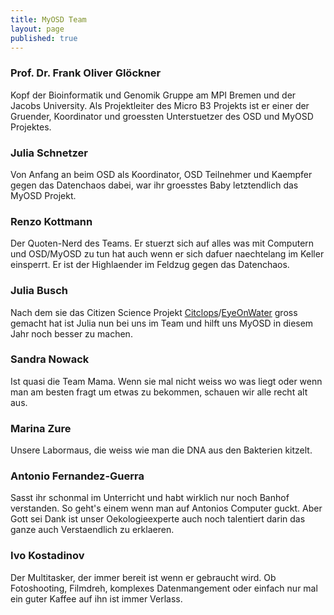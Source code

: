 ```yaml
---
title: MyOSD Team
layout: page
published: true
---
```






### Prof. Dr. Frank Oliver Glöckner
Kopf der Bioinformatik und Genomik Gruppe am MPI Bremen und der Jacobs University. Als Projektleiter des Micro B3 Projekts ist er einer der Gruender, Koordinator und groessten Unterstuetzer des OSD und MyOSD Projektes. 

### Julia Schnetzer
Von Anfang an beim OSD als Koordinator, OSD Teilnehmer und Kaempfer gegen das Datenchaos dabei, war ihr groesstes Baby letztendlich das MyOSD Projekt. 

### Renzo Kottmann
Der Quoten-Nerd des Teams. Er stuerzt sich auf alles was mit Computern und OSD/MyOSD zu tun hat auch wenn er sich dafuer naechtelang im Keller einsperrt. Er ist der Highlaender im Feldzug gegen das Datenchaos.  

### Julia Busch
Nach dem sie das Citizen Science Projekt [Citclops](http://www.citclops.eu)/[EyeOnWater](http://eyeonwater.org/color/welcome.php) gross gemacht hat ist Julia nun bei uns im Team und hilft uns MyOSD in diesem Jahr noch besser zu machen.

### Sandra Nowack
Ist quasi die Team Mama. Wenn sie mal nicht weiss wo was liegt oder wenn man am besten fragt um etwas zu bekommen, schauen wir alle recht alt aus.

### Marina Zure
Unsere Labormaus, die weiss wie man die DNA aus den Bakterien kitzelt.

### Antonio Fernandez-Guerra
Sasst ihr schonmal im Unterricht und habt wirklich nur noch Banhof verstanden. So geht's einem wenn man auf Antonios Computer guckt. Aber Gott sei Dank ist unser Oekologieexperte auch noch talentiert darin das ganze auch Verstaendlich zu erklaeren.

### Ivo Kostadinov
Der Multitasker, der immer bereit ist wenn er gebraucht wird. Ob Fotoshooting, Filmdreh, komplexes Datenmangement oder einfach nur mal ein guter Kaffee auf ihn ist immer Verlass.
